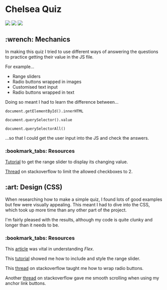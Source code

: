 <h1>Chelsea Quiz</h1>

![](https://img.shields.io/github/last-commit/arthurfincham/chelsea_quiz)
![](https://img.shields.io/github/languages/count/arthurfincham/chelsea_quiz)
![](https://img.shields.io/github/languages/code-size/arthurfincham/chelsea_quiz)

<h2>:wrench: Mechanics</h2>

In making this quiz I tried to use different ways of answering the questions to practice getting their value in the JS file.

For example...
<ul>
  <li>Range sliders</li>
  <li>Radio buttons wrapped in images</li>
  <li>Customised text input</li>
  <li>Radio buttons wrapped in text</li>
</ul>

Doing so meant I had to learn the difference between...
```
document.getElementById().innerHTML
```
```
document.querySelector().value
```
```
document.querySelectorAll()
```
...so that I could get the user input into the JS and check the answers.

<h3>:bookmark_tabs: Resources</h3>

[Tutorial](https://www.w3schools.com/howto/howto_js_rangeslider.asp) to get the range slider to display its changing value.

[Thread](https://stackoverflow.com/questions/43456868/javascript-limit-selected-checkboxes-to-2) on stackoverflow to limit the allowed checkboxes to 2.

<h2>:art: Design (CSS)</h2>

When researching how to make a simple quiz, I found lots of good examples but few were visually appealing. This meant I had to dive into the CSS, which took up more time than any other part of the project.

I'm fairly pleased with the results, although my code is quite clunky and longer than it needs to be.

<h3>:bookmark_tabs: Resources</h3>

This [article](https://css-tricks.com/snippets/css/a-guide-to-flexbox/) was vital in understanding *Flex*.

This [tutorial](https://www.w3schools.com/howto/howto_js_rangeslider.asp) showed me how to include and style the range slider.

This [thread](https://stackoverflow.com/questions/17541614/use-images-instead-of-radio-buttons) on stackoverflow taught me how to wrap radio buttons.

Another [thread](https://stackoverflow.com/questions/7717527/smooth-scrolling-when-clicking-an-anchor-link) on stackoverflow gave me smooth scrolling when using my anchor link buttons.

